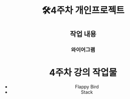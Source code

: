 <div align="center">

# 🛠️4주차 개인프로젝트
## 작업 내용
### 와이어그램
### 


# 4주차 강의 작업물
- Flappy Bird
- Stack

</div>
